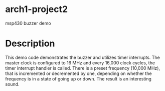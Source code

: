 # arch1-project2
msp430 buzzer demo

# Description

This demo code demonstrates the buzzer and utilizes timer interrupts. The master clock is configured to 16 MHz and every 16,000 clock cycles, the timer interrupt handler is called. There is a preset frequency (10,000 MHz), that is incremented or decremented by one, depending on whether the frequency is in a state of going up or down. The result is an interesting sound. 